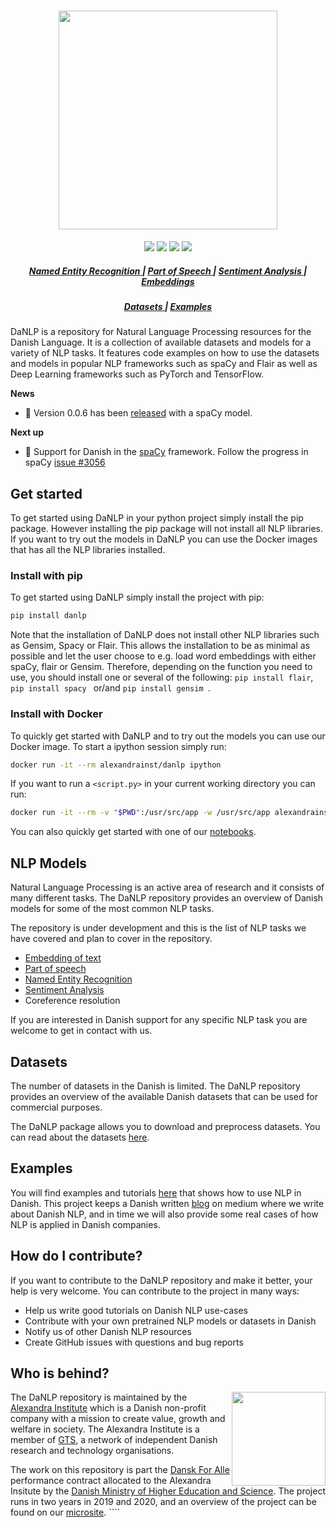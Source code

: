 <h1 align="center">
  <img src="https://raw.githubusercontent.com/alexandrainst/danlp/master/docs/imgs/danlp_logo.png"  width="350"  />
</h1>

<div align="center">
  <a href="https://pypi.org/project/danlp/"><img src="https://img.shields.io/pypi/v/danlp.svg"></a>
  <a href="https://travis-ci.org/alexandrainst/danlp"><img src="https://travis-ci.org/alexandrainst/danlp.svg?branch=master"></a>
  <a href="https://coveralls.io/github/alexandrainst/danlp?branch=master"><img src="https://coveralls.io/repos/github/alexandrainst/danlp/badge.svg?branch=master"></a>
  <a href="https://opensource.org/licenses/BSD-3-Clause"><img src="https://img.shields.io/badge/license-BSD%203-blue.svg"></a>
</div>
<div align="center">
  <h5>
    <a href="https://github.com/alexandrainst/danlp/blob/master/docs/models/ner.md">
      Named Entity Recognition
      </a>
      <span> | </span>
    <a href="https://github.com/alexandrainst/danlp/blob/master/docs/models/pos.md">
      Part of Speech
    </a>
    <span> | </span>
    <a href="https://github.com/alexandrainst/danlp/blob/master/docs/models/sentiment_analysis.md">
      Sentiment Analysis
    </a>
      <span> | </span>
    <a href="https://github.com/alexandrainst/danlp/blob/master/docs/models/embeddings.md">
      Embeddings
      </a>
  </h5>
    <h5>
   	 <a href="https://github.com/alexandrainst/danlp/blob/master/docs/datasets.md">
      Datasets
   	 </a>
      <span> | </span>
   	 <a href="https://github.com/alexandrainst/danlp/tree/master/examples">
      Examples
   	 </a>
  </h5>
</div>

DaNLP is a repository for Natural Language Processing resources for the Danish Language. 
It is a collection  of available datasets and models for a variety of NLP tasks.
It features code examples on how to use the datasets and models in popular NLP frameworks such as spaCy and Flair as well as Deep Learning frameworks such as PyTorch and TensorFlow.

**News**

- 🎉 Version 0.0.6 has been [released](https://github.com/alexandrainst/danlp/releases) with a spaCy model.
  

**Next up**

- 🚧 Support for Danish in the [spaCy](https://github.com/explosion/spaCy) framework. Follow the progress in spaCy [issue #3056](https://github.com/explosion/spaCy/issues/3056)



## Get started

To get started using DaNLP in your python project simply install the pip package. However installing the pip package 
will not install all NLP libraries. If you want to try out the models in DaNLP you can use the Docker images
that has all the NLP libraries installed.

### Install with pip
To get started using DaNLP simply install the project with pip:

```bash
pip install danlp
```

Note that the installation of DaNLP does not install other NLP libraries such as Gensim, Spacy or Flair.
This allows the installation to be as minimal as possible and let the user choose to e.g. load word embeddings with either spaCy, flair or Gensim.  Therefore, depending on the function you need to use, you should install one or several of the following: `pip install flair`, `pip install spacy ` or/and `pip install gensim `.

### Install with Docker 
To quickly get started with DaNLP and to try out the models you can use our Docker image.
To start a ipython session simply run:
```bash
docker run -it --rm alexandrainst/danlp ipython
```
If you want to run a `<script.py>` in your current working directory you can run:
```bash
docker run -it --rm -v "$PWD":/usr/src/app -w /usr/src/app alexandrainst/danlp python <script.py>
```
You can also quickly get started with one of our [notebooks](/examples).
  ​                   


## NLP Models
Natural Language Processing is an active area of research and it consists of many different tasks. 
The DaNLP repository provides an overview of Danish models for some of the most common NLP tasks.

The repository is under development and this is the list of NLP tasks we have covered and plan to cover in the repository.
-  [Embedding of text](docs/models/embeddings.md)
-  [Part of speech](docs/models/pos.md)
-  [Named Entity Recognition](docs/models/ner.md)
-  [Sentiment Analysis](docs/models/sentiment_analysis.md)
-  Coreference resolution

If you are interested in Danish support for any specific NLP task you are welcome to get in contact with us.

## Datasets
The number of datasets in the Danish is limited. The DaNLP repository provides an overview of the available Danish datasets that can be used for commercial purposes.

The DaNLP package allows you to download and preprocess datasets. You can read about the datasets [here](/docs/datasets.md).

## Examples
You will find examples and tutorials [here](/examples) that shows how to use NLP in Danish. This project keeps a Danish written [blog](https://medium.com/danlp) on medium where we write about Danish NLP, and in time we will also provide some real cases of how NLP is applied in Danish companies.

## How do I contribute?

If you want to contribute to the DaNLP repository and make it better, your help is very welcome. You can contribute to the project in many ways:

- Help us write good tutorials on Danish NLP use-cases
- Contribute with your own pretrained NLP models or datasets in Danish
- Notify us of other Danish NLP resources
- Create GitHub issues with questions and bug reports

## Who is behind?
<img align="right" width="150" src="https://raw.githubusercontent.com/alexandrainst/danlp/master/docs/imgs/alexandra_logo.png">

The DaNLP repository is maintained by the [Alexandra Institute](https://alexandra.dk/uk) which is a Danish non-profit company 
with a mission to create value, growth and welfare in society. The Alexandra Institute is a member of [GTS](https://gts-net.dk/), 
a network of independent Danish research and technology organisations.

The work on this repository is part the [Dansk For Alle](https://bedreinnovation.dk/dansk-alle-0) performance contract 
allocated to the Alexandra Insitute by the [Danish Ministry of Higher Education and Science](https://ufm.dk/en?set_language=en&cl=en). The project runs in two years in 2019 and 2020, and an overview  of the project can be found on our [microsite](https://danlp.alexandra.dk/). ````
